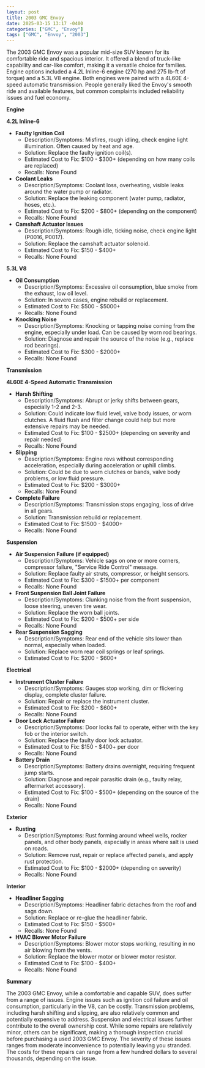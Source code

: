 ```yaml
---
layout: post
title: 2003 GMC Envoy
date: 2025-03-15 13:17 -0400
categories: ["GMC", "Envoy"]
tags: ["GMC", "Envoy", "2003"]
---
```

The 2003 GMC Envoy was a popular mid-size SUV known for its comfortable ride and spacious interior. It offered a blend of truck-like capability and car-like comfort, making it a versatile choice for families. Engine options included a 4.2L Inline-6 engine (270 hp and 275 lb-ft of torque) and a 5.3L V8 engine. Both engines were paired with a 4L60E 4-speed automatic transmission. People generally liked the Envoy's smooth ride and available features, but common complaints included reliability issues and fuel economy.

**Engine**

**4.2L Inline-6**

*   **Faulty Ignition Coil**
    *   Description/Symptoms: Misfires, rough idling, check engine light illumination. Often caused by heat and age.
    *   Solution: Replace the faulty ignition coil(s).
    *   Estimated Cost to Fix: $100 - $300+ (depending on how many coils are replaced)
    *   Recalls: None Found
*   **Coolant Leaks**
    *   Description/Symptoms: Coolant loss, overheating, visible leaks around the water pump or radiator.
    *   Solution: Replace the leaking component (water pump, radiator, hoses, etc.).
    *   Estimated Cost to Fix: $200 - $800+ (depending on the component)
    *   Recalls: None Found
*   **Camshaft Actuator Issues**
    *   Description/Symptoms: Rough idle, ticking noise, check engine light (P0016, P0017).
    *   Solution: Replace the camshaft actuator solenoid.
    *   Estimated Cost to Fix: $150 - $400+
    *   Recalls: None Found

**5.3L V8**

*   **Oil Consumption**
    *   Description/Symptoms: Excessive oil consumption, blue smoke from the exhaust, low oil level.
    *   Solution: In severe cases, engine rebuild or replacement.
    *   Estimated Cost to Fix: $500 - $5000+
    *   Recalls: None Found
*   **Knocking Noise**
    *   Description/Symptoms: Knocking or tapping noise coming from the engine, especially under load. Can be caused by worn rod bearings.
    *   Solution: Diagnose and repair the source of the noise (e.g., replace rod bearings).
    *   Estimated Cost to Fix: $300 - $2000+
    *   Recalls: None Found

**Transmission**

**4L60E 4-Speed Automatic Transmission**

*   **Harsh Shifting**
    *   Description/Symptoms: Abrupt or jerky shifts between gears, especially 1-2 and 2-3.
    *   Solution: Could indicate low fluid level, valve body issues, or worn clutches. A fluid flush and filter change could help but more extensive repairs may be needed.
    *   Estimated Cost to Fix: $100 - $2500+ (depending on severity and repair needed)
    *   Recalls: None Found
*   **Slipping**
    *   Description/Symptoms: Engine revs without corresponding acceleration, especially during acceleration or uphill climbs.
    *   Solution: Could be due to worn clutches or bands, valve body problems, or low fluid pressure.
    *   Estimated Cost to Fix: $200 - $3000+
    *   Recalls: None Found
*   **Complete Failure**
    *   Description/Symptoms: Transmission stops engaging, loss of drive in all gears.
    *   Solution: Transmission rebuild or replacement.
    *   Estimated Cost to Fix: $1500 - $4000+
    *   Recalls: None Found

**Suspension**

*   **Air Suspension Failure (if equipped)**
    *   Description/Symptoms: Vehicle sags on one or more corners, compressor failure, "Service Ride Control" message.
    *   Solution: Replace faulty air struts, compressor, or height sensors.
    *   Estimated Cost to Fix: $300 - $1500+ per component
    *   Recalls: None Found
*   **Front Suspension Ball Joint Failure**
    *   Description/Symptoms: Clunking noise from the front suspension, loose steering, uneven tire wear.
    *   Solution: Replace the worn ball joints.
    *   Estimated Cost to Fix: $200 - $500+ per side
    *   Recalls: None Found
*   **Rear Suspension Sagging**
    *   Description/Symptoms: Rear end of the vehicle sits lower than normal, especially when loaded.
    *   Solution: Replace worn rear coil springs or leaf springs.
    *   Estimated Cost to Fix: $200 - $600+

**Electrical**

*   **Instrument Cluster Failure**
    *   Description/Symptoms: Gauges stop working, dim or flickering display, complete cluster failure.
    *   Solution: Repair or replace the instrument cluster.
    *   Estimated Cost to Fix: $200 - $600+
    *   Recalls: None Found
*   **Door Lock Actuator Failure**
    *   Description/Symptoms: Door locks fail to operate, either with the key fob or the interior switch.
    *   Solution: Replace the faulty door lock actuator.
    *   Estimated Cost to Fix: $150 - $400+ per door
    *   Recalls: None Found
*   **Battery Drain**
    *   Description/Symptoms: Battery drains overnight, requiring frequent jump starts.
    *   Solution: Diagnose and repair parasitic drain (e.g., faulty relay, aftermarket accessory).
    *   Estimated Cost to Fix: $100 - $500+ (depending on the source of the drain)
    *   Recalls: None Found

**Exterior**

*   **Rusting**
    *   Description/Symptoms: Rust forming around wheel wells, rocker panels, and other body panels, especially in areas where salt is used on roads.
    *   Solution: Remove rust, repair or replace affected panels, and apply rust protection.
    *   Estimated Cost to Fix: $100 - $2000+ (depending on severity)
    *   Recalls: None Found

**Interior**

*   **Headliner Sagging**
    *   Description/Symptoms: Headliner fabric detaches from the roof and sags down.
    *   Solution: Replace or re-glue the headliner fabric.
    *   Estimated Cost to Fix: $150 - $500+
    *   Recalls: None Found
*   **HVAC Blower Motor Failure**
    *   Description/Symptoms: Blower motor stops working, resulting in no air blowing from the vents.
    *   Solution: Replace the blower motor or blower motor resistor.
    *   Estimated Cost to Fix: $100 - $400+
    *   Recalls: None Found

**Summary**

The 2003 GMC Envoy, while a comfortable and capable SUV, does suffer from a range of issues. Engine issues such as ignition coil failure and oil consumption, particularly in the V8, can be costly. Transmission problems, including harsh shifting and slipping, are also relatively common and potentially expensive to address. Suspension and electrical issues further contribute to the overall ownership cost. While some repairs are relatively minor, others can be significant, making a thorough inspection crucial before purchasing a used 2003 GMC Envoy. The severity of these issues ranges from moderate inconvenience to potentially leaving you stranded. The costs for these repairs can range from a few hundred dollars to several thousands, depending on the issue.

